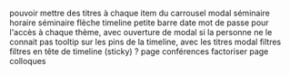pouvoir mettre des titres à chaque item du carrousel
modal séminaire
horaire séminaire
flèche timeline
petite barre date
mot de passe pour l'accès à chaque thème, avec ouverture de modal si la personne ne le connait pas
tooltip sur les pins de la timeline, avec les titres
modal filtres
filtres en tête de timeline (sticky) ?
page conférences
factoriser
page colloques